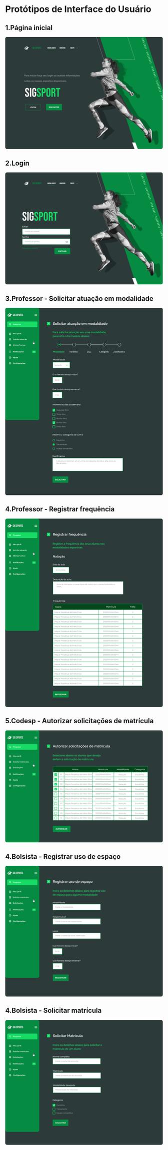 # Protótipos de Interface do Usuário

## 1.Página inicial
<img src="imagens/Main.png"/>

## 2.Login
<img src="imagens/Login.png"/>

## 3.Professor - Solicitar atuação em modalidade
<img src="imagens/Professor.png"/>

## 4.Professor - Registrar frequência
<img src="imagens/Professor-1.png"/>

## 5.Codesp - Autorizar solicitações de matrícula
<img src="imagens/Codesp.png"/>

## 4.Bolsista - Registrar uso de espaço
<img src="imagens/Bolsista.png"/>

## 4.Bolsista - Solicitar matrícula
<img src="imagens/Bolsista-1.png"/>
